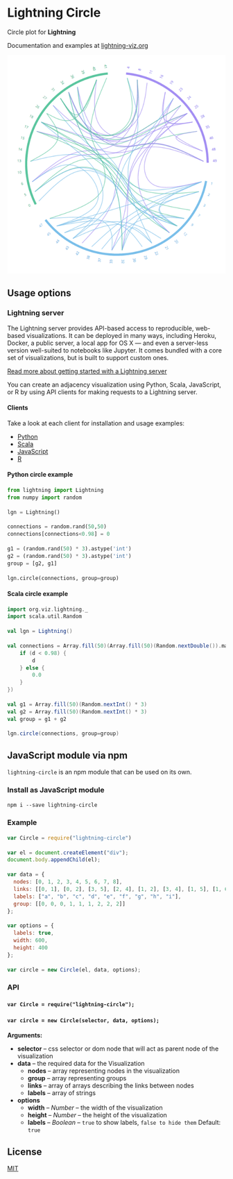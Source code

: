 # Lightning Circle

Circle plot for **Lightning**

Documentation and examples at [lightning-viz.org](http://lightning-viz.org/documentation)

[![circle](https://raw.githubusercontent.com/lightning-viz/lightning-default-index/master/images/circle.png)](https://github.com/lightning-viz/lightning-circle)

## Usage options

### Lightning server

The Lightning server provides API-based access to reproducible, web-based visualizations. It can be deployed in many ways, including Heroku, Docker, a public server, a local app for OS X — and even a server-less version well-suited to notebooks like Jupyter. It comes bundled with a core set of visualizations, but is built to support custom ones.

[Read more about getting started with a Lightning server](http://lightning-viz.org/documentation/)

You can create an adjacency visualization using Python, Scala, JavaScript, or R by using API clients for making requests to a Lightning server.

#### Clients

Take a look at each client for installation and usage examples:

- [Python](https://github.com/lightning-viz/lightning-python)
- [Scala](https://github.com/lightning-viz/lightning-scala)
- [JavaScript](https://github.com/lightning-viz/lightning.js)
- [R](https://github.com/Ermlab/lightning-rstat)

#### Python circle example

```python
from lightning import Lightning
from numpy import random

lgn = Lightning()

connections = random.rand(50,50)
connections[connections<0.98] = 0

g1 = (random.rand(50) * 3).astype('int')
g2 = (random.rand(50) * 3).astype('int')
group = [g2, g1]

lgn.circle(connections, group=group)
```

#### Scala circle example

```scala
import org.viz.lightning._
import scala.util.Random

val lgn = Lightning()

val connections = Array.fill(50)(Array.fill(50)(Random.nextDouble()).map{ d =>
	if (d < 0.98) {
		d
	} else {
		0.0
	}
})

val g1 = Array.fill(50)(Random.nextInt() * 3)
val g2 = Array.fill(50)(Random.nextInt() * 3)
val group = g1 + g2

lgn.circle(connections, group=group)
```

## JavaScript module via npm

`lightning-circle` is an npm module that can be used on its own.

### Install as JavaScript module

```
npm i --save lightning-circle
```

### Example

```js
var Circle = require("lightning-circle")

var el = document.createElement("div");
document.body.appendChild(el);

var data = {
  nodes: [0, 1, 2, 3, 4, 5, 6, 7, 8],
  links: [[0, 1], [0, 2], [3, 5], [2, 4], [1, 2], [3, 4], [1, 5], [1, 6], [2, 7], [2, 8], [3, 8], [8, 7]],
  labels: ["a", "b", "c", "d", "e", "f", "g", "h", "i"],
  group: [[0, 0, 0, 1, 1, 1, 2, 2, 2]]
};

var options = {
  labels: true,
  width: 600,
  height: 400
};

var circle = new Circle(el, data, options);
```

### API

#### `var Circle = require("lightning-circle");`

#### `var circle = new Circle(selector, data, options);`

**Arguments:**  
- **selector** – css selector or dom node that will act as parent node of the visualization
- **data** – the required data for the Visualization
  - **nodes** – array representing nodes in the visualization
  - **group** – array representing groups
  - **links** – array of arrays describing the links between nodes
  - **labels** – array of strings
- **options**
  - **width** – *Number* – the width of the visualization
  - **height** – *Number* – the height of the visualization
  - **labels** – *Boolean* – `true` to show labels, `false to hide them` Default: `true`

## License
[MIT](LICENSE)
